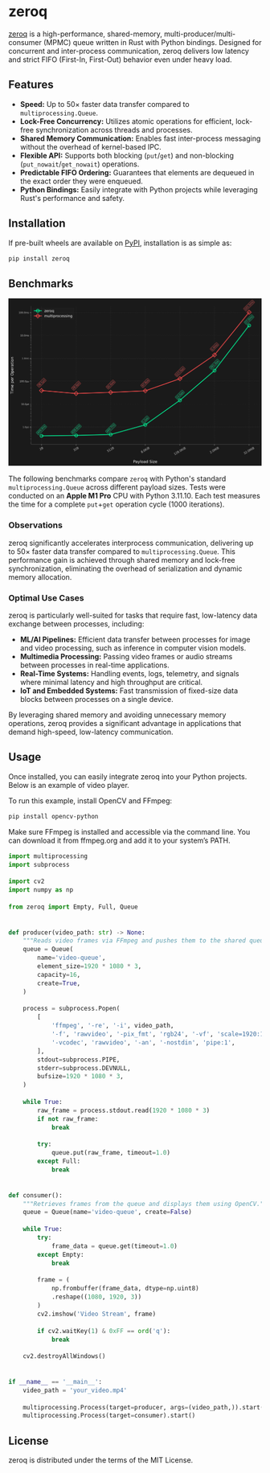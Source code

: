 # zeroq

[zeroq](https://github.com/idkosilov/zeroq) is a high-performance, shared-memory, 
multi-producer/multi-consumer (MPMC) queue written in Rust with Python bindings. 
Designed for concurrent and inter-process communication, zeroq delivers 
low latency and strict FIFO (First-In, First-Out) behavior even under heavy load.

## Features

- **Speed:** Up to 50× faster data transfer compared to `multiprocessing.Queue`.
- **Lock-Free Concurrency:** Utilizes atomic operations for efficient, lock-free synchronization across threads and processes.
- **Shared Memory Communication:** Enables fast inter-process messaging without the overhead of kernel-based IPC.
- **Flexible API:** Supports both blocking (`put`/`get`) and non-blocking (`put_nowait`/`get_nowait`) operations.
- **Predictable FIFO Ordering:** Guarantees that elements are dequeued in the exact order they were enqueued.
- **Python Bindings:** Easily integrate with Python projects while leveraging Rust's performance and safety.

## Installation

If pre-built wheels are available on [PyPI](https://pypi.org), installation is as simple as:

```bash
pip install zeroq
```

## Benchmarks

![benchmarks](https://raw.githubusercontent.com/idkosilov/ZeroQ/refs/heads/main/benchmark_plot.png)

The following benchmarks compare `zeroq` with Python's standard 
`multiprocessing.Queue` across different payload sizes. Tests were conducted 
on an **Apple M1 Pro** CPU with Python 3.11.10. Each test measures 
the time for a complete `put`+`get` operation cycle (1000 iterations). 

### Observations

zeroq significantly accelerates interprocess communication, 
delivering up to 50× faster data transfer compared to `multiprocessing.Queue`. 
This performance gain is achieved through shared memory and lock-free 
synchronization, eliminating the overhead of serialization and dynamic memory 
allocation.

### Optimal Use Cases

zeroq is particularly well-suited for tasks that require fast, 
low-latency data exchange between processes, including:

- **ML/AI Pipelines:** Efficient data transfer between processes for image and video processing, such as inference in computer vision models.
- **Multimedia Processing:** Passing video frames or audio streams between processes in real-time applications.
- **Real-Time Systems:** Handling events, logs, telemetry, and signals where minimal latency and high throughput are critical.
- **IoT and Embedded Systems:** Fast transmission of fixed-size data blocks between processes on a single device.

By leveraging shared memory and avoiding unnecessary memory operations, 
zeroq provides a significant advantage in applications that demand 
high-speed, low-latency communication.

## Usage

Once installed, you can easily integrate zeroq into your Python projects. Below is an example of video player.

To run this example, install OpenCV and FFmpeg:

```bash
pip install opencv-python
```

Make sure FFmpeg is installed and accessible via the command line. You can download it from ffmpeg.org and add it to your system’s PATH.


```python
import multiprocessing
import subprocess

import cv2
import numpy as np

from zeroq import Empty, Full, Queue


def producer(video_path: str) -> None:
    """Reads video frames via FFmpeg and pushes them to the shared queue."""
    queue = Queue(
        name='video-queue',
        element_size=1920 * 1080 * 3,
        capacity=16,
        create=True,
    )

    process = subprocess.Popen(
        [
            'ffmpeg', '-re', '-i', video_path,
            '-f', 'rawvideo', '-pix_fmt', 'rgb24', '-vf', 'scale=1920:1080',
            '-vcodec', 'rawvideo', '-an', '-nostdin', 'pipe:1',
        ],
        stdout=subprocess.PIPE,
        stderr=subprocess.DEVNULL,
        bufsize=1920 * 1080 * 3,
    )

    while True:
        raw_frame = process.stdout.read(1920 * 1080 * 3)
        if not raw_frame:
            break

        try:
            queue.put(raw_frame, timeout=1.0)
        except Full:
            break


def consumer():
    """Retrieves frames from the queue and displays them using OpenCV."""
    queue = Queue(name='video-queue', create=False)

    while True:
        try:
            frame_data = queue.get(timeout=1.0)
        except Empty:
            break

        frame = (
            np.frombuffer(frame_data, dtype=np.uint8)
            .reshape((1080, 1920, 3))
        )
        cv2.imshow('Video Stream', frame)

        if cv2.waitKey(1) & 0xFF == ord('q'):
            break

    cv2.destroyAllWindows()


if __name__ == '__main__':
    video_path = 'your_video.mp4'

    multiprocessing.Process(target=producer, args=(video_path,)).start()
    multiprocessing.Process(target=consumer).start()
```


## License

zeroq is distributed under the terms of the MIT License.
